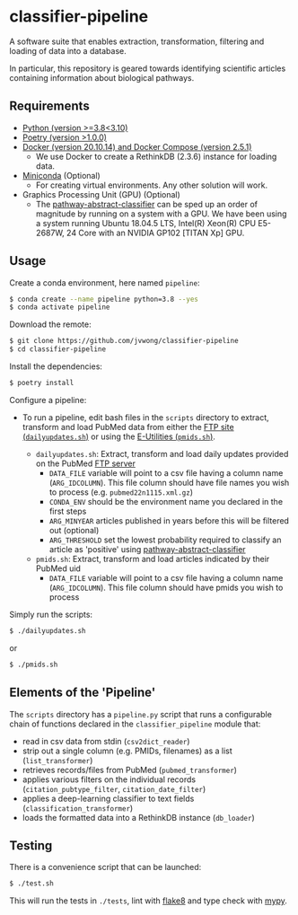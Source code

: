 # classifier-pipeline

A software suite that enables extraction, transformation, filtering and loading of data into a database.

In particular, this repository is geared towards identifying scientific articles containing information about biological pathways.

## Requirements

- [Python (version >=3.8<3.10)](https://www.python.org/)
- [Poetry (version >1.0.0)](https://python-poetry.org/)
- [Docker (version 20.10.14) and Docker Compose (version 2.5.1)](https://www.docker.com/)
  - We use Docker to create a RethinkDB (2.3.6) instance for loading data.
- [Miniconda](https://docs.conda.io/en/latest/miniconda.html) (Optional)
  - For creating virtual environments. Any other solution will work.
- Graphics Processing Unit (GPU) (Optional)
  - The [pathway-abstract-classifier](https://github.com/PathwayCommons/pathway-abstract-classifier/) can be sped up an order of magnitude by running on a system with a GPU. We have been using a system running Ubuntu 18.04.5 LTS, Intel(R) Xeon(R) CPU E5-2687W, 24 Core with an NVIDIA GP102 [TITAN Xp] GPU.

## Usage

Create a conda environment, here named `pipeline`:

```bash
$ conda create --name pipeline python=3.8 --yes
$ conda activate pipeline
```

Download the remote:

```bash
$ git clone https://github.com/jvwong/classifier-pipeline
$ cd classifier-pipeline
```

Install the dependencies:

```bash
$ poetry install
```

Configure a pipeline:

- To run a pipeline, edit bash files in the `scripts` directory to extract, transform and load PubMed data from either the [FTP site (`dailyupdates.sh`)](https://www.nlm.nih.gov/databases/download/pubmed_medline.html) or using the [E-Utilities (`pmids.sh`)](https://www.ncbi.nlm.nih.gov/books/NBK25499/).

  - `dailyupdates.sh`: Extract, transform and load daily updates provided  on the PubMed [FTP server](https://ftp.ncbi.nlm.nih.gov/pubmed/updatefiles/)
    - `DATA_FILE` variable will point to a csv file having a column name (`ARG_IDCOLUMN`). This file column should have  file names you wish to process (e.g. `pubmed22n1115.xml.gz`)
    - `CONDA_ENV` should be the environment name you declared in the first steps
    - `ARG_MINYEAR` articles published in years before this will be filtered out (optional)
    - `ARG_THRESHOLD` set the lowest probability required to classify an article as 'positive' using [pathway-abstract-classifier](https://github.com/PathwayCommons/pathway-abstract-classifier/)
  - `pmids.sh`: Extract, transform and load articles indicated by their PubMed uid
    - `DATA_FILE` variable will point to a csv file having a column name (`ARG_IDCOLUMN`). This file column should have  pmids you wish to process

Simply run the scripts:

```bash
$ ./dailyupdates.sh
```
or

```bash
$ ./pmids.sh
```

## Elements of the 'Pipeline'

The `scripts` directory has a `pipeline.py` script that runs a configurable chain of functions declared in the `classifier_pipeline` module that:
- read in csv data from stdin (`csv2dict_reader`)
- strip out a single column (e.g. PMIDs, filenames) as a list (`list_transformer`)
- retrieves records/files from PubMed (`pubmed_transformer`)
- applies various filters on the individual records (`citation_pubtype_filter`, `citation_date_filter`)
- applies a deep-learning classifier to text fields (`classification_transformer`)
- loads the formatted data into a RethinkDB instance (`db_loader`)


## Testing

There is a convenience script that can be launched:

```bash
$ ./test.sh
```

This will run the tests in `./tests`, lint with [flake8](https://flake8.pycqa.org/en/latest/) and type check with [mypy](http://mypy-lang.org/).


